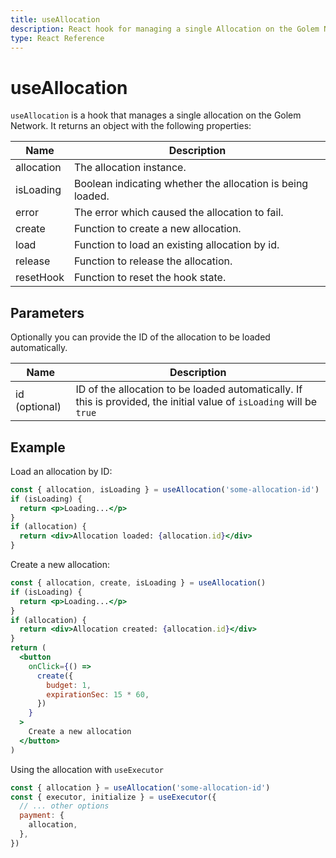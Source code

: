 ```yaml
---
title: useAllocation
description: React hook for managing a single Allocation on the Golem Network
type: React Reference
---
```


# useAllocation

`useAllocation` is a hook that manages a single allocation on the Golem Network. It returns an object with the following properties:

| Name       | Description                                                |
| ---------- | ---------------------------------------------------------- |
| allocation | The allocation instance.                                   |
| isLoading  | Boolean indicating whether the allocation is being loaded. |
| error      | The error which caused the allocation to fail.             |
| create     | Function to create a new allocation.                       |
| load       | Function to load an existing allocation by id.             |
| release    | Function to release the allocation.                        |
| resetHook  | Function to reset the hook state.                          |

## Parameters

Optionally you can provide the ID of the allocation to be loaded automatically.

| Name          | Description                                                                                                           |
| ------------- | --------------------------------------------------------------------------------------------------------------------- |
| id (optional) | ID of the allocation to be loaded automatically. If this is provided, the initial value of `isLoading` will be `true` |

## Example

Load an allocation by ID:

```jsx
const { allocation, isLoading } = useAllocation('some-allocation-id')
if (isLoading) {
  return <p>Loading...</p>
}
if (allocation) {
  return <div>Allocation loaded: {allocation.id}</div>
}
```

Create a new allocation:

```jsx
const { allocation, create, isLoading } = useAllocation()
if (isLoading) {
  return <p>Loading...</p>
}
if (allocation) {
  return <div>Allocation created: {allocation.id}</div>
}
return (
  <button
    onClick={() =>
      create({
        budget: 1,
        expirationSec: 15 * 60,
      })
    }
  >
    Create a new allocation
  </button>
)
```

Using the allocation with `useExecutor`

```jsx
const { allocation } = useAllocation('some-allocation-id')
const { executor, initialize } = useExecutor({
  // ... other options
  payment: {
    allocation,
  },
})
```
